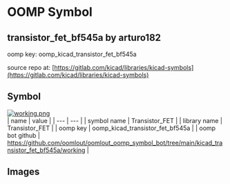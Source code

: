 # OOMP Symbol  
## transistor_fet_bf545a  by arturo182  
  
oomp key: oomp_kicad_transistor_fet_bf545a  
  
source repo at: [https://gitlab.com/kicad/libraries/kicad-symbols](https://gitlab.com/kicad/libraries/kicad-symbols)  
## Symbol  
  
[![working.png](working_600.png)](working.png)  
| name | value | 
| --- | --- | 
| symbol name | Transistor_FET | 
| library name | Transistor_FET | 
| oomp key | oomp_kicad_transistor_fet_bf545a | 
| oomp bot github | https://github.com/oomlout/oomlout_oomp_symbol_bot/tree/main/kicad_transistor_fet_bf545a/working | 
## Images  
